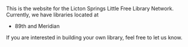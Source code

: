 This is the website for the Licton Springs Little Free Library Network. Currently, we have libraries located at
- 89th and Meridian

If you are interested in building your own library, feel free to let us know.
